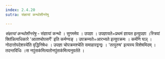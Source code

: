 ```yaml
---
index: 2.4.20
sutra: संज्ञायां कन्थोशीनरेषु

---
```

_संज्ञायां कन्थोशीनरेषु_ - संज्ञायां कन्थो । सुगममेव । उपज्ञा । उपज्ञायते=प्रथमं ज्ञायत इत्युपज्ञा ।स्त्रियां क्ति॑न्नित्यधिकारे 'आतश्चोपसर्गे' इति कर्मण्यङ् । उपक्रम्यते=आरभ्यते इत्युपक्रमः । कर्मणि घञ् ।नोदात्तोपदेशस्ये॑ति वृद्धिनिषेधः । उपज्ञा चोपक्रमश्चेति समाहारद्वन्द्वः । 'तत्पुरुष' इत्यस्य विशेषमिदम् । तदन्तविधिः ।स नपुंसक॑मित्यतोनपुंसक॑मित्यनुवर्तते । 